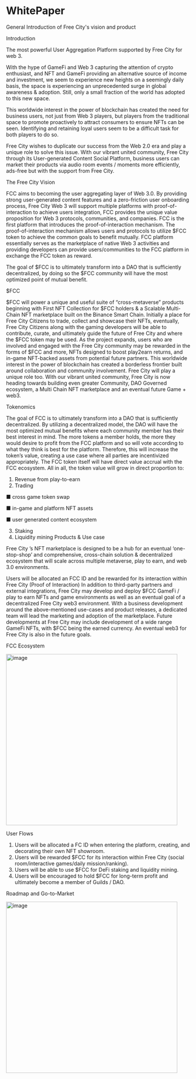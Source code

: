 # WhitePaper
General Introduction of Free City's vision and product

Introduction

The most powerful User Aggregation Platform supported by Free City for web 3.

With the hype of GameFi and Web 3 capturing the attention of crypto enthusiast, and NFT and GameFi providing an alternative source of income and investment, we seem to experience new heights on a seemingly daily basis, the space is experiencing an unprecedented surge in global awareness & adoption. Still, only a small fraction of the world has adopted to this new space.

This worldwide interest in the power of blockchain has created the need for business users, not just from Web 3 players, but players from the traditional space to promote proactively to attract consumers to ensure NFTs can be seen. Identifying and retaining loyal users seem to be a difficult task for both players to do so. 

Free City wishes to duplicate our success from the Web 2.0 era and play a unique role to solve this issue. With our vibrant united community, Free City through its User-generated Content Social Platform, business users can market their products via audio room events / moments more efficiently, ads-free but with the support from Free City.

The Free City Vision

FCC aims to becoming the user aggregating layer of Web 3.0. By providing strong user-generated content features and a zero-friction user onboarding process, Free City Web 3 will support multiple platforms with proof-of-interaction to achieve users integration, FCC provides the unique value proposition for Web 3 protocols, communities, and companies. FCC is the first platform that introduces the proof-of-interaction mechanism. The proof-of-interaction mechanism allows users and protocols to utilize $FCC token to achieve the common goals to benefit mutually. FCC platform essentially serves as the marketplace of native Web 3 activities and providing developers can provide users/communities to the FCC platform in exchange the FCC token as reward. 

The goal of $FCC is to ultimately transform into a DAO that is sufficiently decentralized, by doing so the $FCC community will have the most optimized point of mutual benefit.

$FCC

$FCC will power a unique and useful suite of “cross-metaverse” products beginning with First NFT Collection for $FCC holders & a Scalable Multi-Chain NFT marketplace built on the Binance Smart Chain.
Initially a place for Free City Citizens to trade, collect and showcase their NFTs, eventually, Free City Citizens along with the gaming developers will be able to contribute, curate, and ultimately guide the future of Free City and where the $FCC token may be used.
As the project expands, users who are involved and engaged with the Free City community may be rewarded in the forms of $FCC and more, NFTs designed to boost play2earn returns, and in-game NFT-backed assets from potential future partners.
This worldwide interest in the power of blockchain has created a borderless frontier built around collaboration and community involvement. Free City will play a unique role too. With our vibrant united community, Free City is now heading towards building even greater Community, DAO Governed ecosystem, a Multi Chain NFT marketplace and an eventual future Game + web3.


Tokenomics

The goal of FCC is to ultimately transform into a DAO that is sufficiently decentralized. By utilizing a decentralized model, the DAO will have the most optimized mutual benefits where each community member has their best interest in mind. The more tokens a member holds, the more they would desire to profit from the FCC platform and so will vote according to what they think is best for the platform. Therefore, this will increase the token’s value, creating a use case where all parties are incentivized appropriately.
The FCC token itself will have direct value accrual with the FCC ecosystem. All in all, the token value will grow in direct proportion to:

1.	Revenue from play-to-earn
2.	Trading 

■	cross game token swap

■	in-game and platform NFT assets

■	user generated content ecosystem

3.	Staking
4.	Liquidity mining
Products & Use case

Free City ’s NFT marketplace is designed to be a hub for an eventual ‘one-stop-shop’ and comprehensive, cross-chain solution & decentralized ecosystem that will scale across multiple metaverse, play to earn, and web 3.0 environments.

Users will be allocated an FCC ID and be rewarded for its interaction within Free City (Proof of Interaction) 
In addition to third-party partners and external integrations, Free City may develop and deploy $FCC GameFi / play to earn NFTs and game environments as well as an eventual goal of a decentralized Free City web3 environment.
With a business development around the above-mentioned use-cases and product releases, a dedicated team will lead the marketing and adoption of the marketplace.
Future developments at Free City may include development of a wide range GameFi NFTs, with $FCC being the earned currency. An eventual web3 for Free City is also in the future goals.

FCC Ecosystem
 
<img width="468" alt="image" src="https://user-images.githubusercontent.com/99165717/152738710-230685ad-1ae7-4194-a235-74840b69c7a5.png">






User Flows

1.	Users will be allocated a FC ID when entering the platform, creating, and decorating their own NFT showroom.
2.	Users will be rewarded $FCC for its interaction within Free City (social room/interactive games/daily mission/ranking).
3.	Users will be able to use $FCC for DeFi staking and liquidity mining.
4.	Users will be encouraged to hold $FCC for long-term profit and ultimately become a member of Guilds / DAO.

Roadmap and Go-to-Market

 <img width="468" alt="image" src="https://user-images.githubusercontent.com/99165717/152738814-9afce3de-882b-4720-9e8b-c84cefe5ec65.png">

